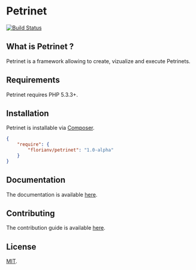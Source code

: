 # Petrinet

[![Build Status](https://secure.travis-ci.org/florianv/petrinet.png)](https://travis-ci.org/florianv/petrinet)

## What is Petrinet ?

Petrinet is a framework allowing to create, vizualize and execute Petrinets.

## Requirements

Petrinet requires PHP 5.3.3+.

## Installation

Petrinet is installable via [Composer](http://getcomposer.org/).

```json
{
    "require": {
        "florianv/petrinet": "1.0-alpha"
    }
}
```

## Documentation

The documentation is available [here](https://github.com/florianv/petrinet/blob/master/docs/documentation.md).

## Contributing

The contribution guide is available [here](https://github.com/florianv/petrinet/blob/master/CONTRIBUTING.md).

## License

[MIT](https://github.com/florianv/petrinet/blob/master/LICENSE).
